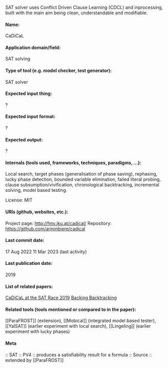 SAT solver uses Conflict Driven Clause Learning (CDCL) and inprocessing, built with the main aim being clean, understandable and modifiable.

#### Name:
CaDiCaL

#### Application domain/field:
SAT solving

#### Type of tool (e.g. model checker, test generator):
SAT solver

#### Expected input thing:
?

#### Expected input format:
?

#### Expected output:
?

#### Internals (tools used, frameworks, techniques, paradigms, ...):
Local search, target phases (generalisation of phase saving), rephasing, lucky phase detection, bounded variable elimination, failed literal probing, clause subsumption/vivification, chronological backtracking, incremental solving, model based testing.

License: MIT

#### URIs (github, websites, etc.):
Project page: http://fmv.jku.at/cadical/
Repository: https://github.com/arminbiere/cadical

#### Last commit date:
17 Aug 2022
11 Mar 2023 (last activity)

#### Last publication date:
2019

#### List of related papers:
[CaDiCaL at the SAT Race 2019](http://fmv.jku.at/papers/Biere-SAT-Race-2019-solvers.pdf)
[Backing Backtracking](https://doi.org/10.1007/978-3-030-24258-9_18)

#### Related tools (tools mentioned or compared to in the paper):
[[ParaFROST]] (extension), [[Mobical]] (integrated model based tester), [[YalSAT]] (earlier experiment with local search), [[Lingeling]] (earlier experiment with lucky phases)

#### Meta
:: SAT
:: PV4 :: produces a satisfiability result for a formula
:: Source :: extended by [[ParaFROST]]
